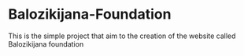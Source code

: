 # Balozikijana-Foundation
This is the simple project that aim to the creation of the website called Balozikijana foundation 
